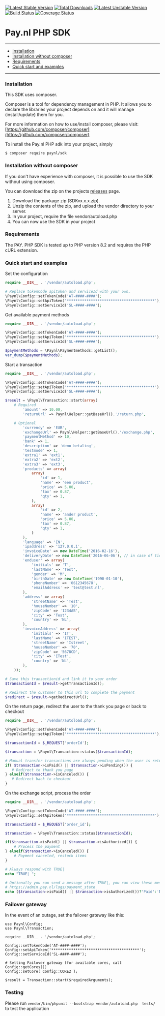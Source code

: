 [![Latest Stable Version](https://poser.pugx.org/paynl/sdk/v/stable)](https://packagist.org/packages/paynl/sdk)
[![Total Downloads](https://poser.pugx.org/paynl/sdk/downloads)](https://packagist.org/packages/paynl/sdk)
[![Latest Unstable Version](https://poser.pugx.org/paynl/sdk/v/unstable)](https://packagist.org/packages/paynl/sdk)
[![Build Status](https://travis-ci.org/paynl/sdk.svg?branch=master)](https://travis-ci.org/paynl/sdk)
[![Coverage Status](https://coveralls.io/repos/github/paynl/sdk/badge.svg?branch=master)](https://coveralls.io/github/paynl/sdk?branch=master)
# Pay.nl PHP SDK

---

- [Installation](#installation)
- [Installation without composer](#installation-without-composer)
- [Requirements](#requirements)
- [Quick start and examples](#quick-start-and-examples)

---

### Installation

This SDK uses composer.

Composer is a tool for dependency management in PHP. It allows you to declare the libraries your project depends on and it will manage (install/update) them for you.

For more information on how to use/install composer, please visit: [https://github.com/composer/composer](https://github.com/composer/composer)

To install the Pay.nl PHP sdk into your project, simply

	$ composer require paynl/sdk
	
### Installation without composer

If you don't have experience with composer, it is possible to use the SDK without using composer.

You can download the zip on the projects [releases](https://github.com/paynl/sdk/releases) page.

1. Download the package zip (SDKvx.x.x.zip).
2. Unzip the contents of the zip, and upload the vendor directory to your server.
3. In your project, require the file vendor/autoload.php
4. You can now use the SDK in your project

### Requirements

The PAY. PHP SDK is tested up to PHP version 8.2 and requires the PHP cURL extension.

### Quick start and examples

Set the configuration
```php
require __DIR__ . '/vendor/autoload.php';

# Replace tokenCode apitoken and serviceId with your own.
\Paynl\Config::setTokenCode('AT-####-####');
\Paynl\Config::setApiToken('****************************************');
\Paynl\Config::setServiceId('SL-####-####');
```

Get available payment methods
```php
require __DIR__ . '/vendor/autoload.php';

\Paynl\Config::setTokenCode('AT-####-####');
\Paynl\Config::setApiToken('****************************************');
\Paynl\Config::setServiceId('SL-####-####');

$paymentMethods = \Paynl\Paymentmethods::getList();
var_dump($paymentMethods);
```

Start a transaction
```php
require __DIR__ . '/vendor/autoload.php';

\Paynl\Config::setTokenCode('AT-####-####');
\Paynl\Config::setApiToken('****************************************');
\Paynl\Config::setServiceId('SL-####-####');

$result = \Paynl\Transaction::start(array(
    # Required
        'amount' => 10.00,
        'returnUrl' => Paynl\Helper::getBaseUrl().'/return.php',

    # Optional
    	'currency' => 'EUR',
        'exchangeUrl' => Paynl\Helper::getBaseUrl().'/exchange.php',
        'paymentMethod' => 10,
        'bank' => 1,
        'description' => 'demo betaling',
        'testmode' => 1,
        'extra1' => 'ext1',
        'extra2' => 'ext2',
        'extra3' => 'ext3',
        'products' => array(
            array(
                'id' => 1,
                'name' => 'een product',
                'price' => 5.00,
                'tax' => 0.87,
                'qty' => 1,
            ),
            array(
                'id' => 2,
                'name' => 'ander product',
                'price' => 5.00,
                'tax' => 0.87,
                'qty' => 1,
            )
        ),
        'language' => 'EN',
        'ipaddress' => '127.0.0.1',
        'invoiceDate' => new DateTime('2016-02-16'),
        'deliveryDate' => new DateTime('2016-06-06'), // in case of tickets for an event, use the event date here
        'enduser' => array(
            'initials' => 'T',
            'lastName' => 'Test',
            'gender' => 'M',
            'birthDate' => new DateTime('1990-01-10'),
            'phoneNumber' => '0612345678',
            'emailAddress' => 'test@test.nl',
        ),
        'address' => array(
            'streetName' => 'Test',
            'houseNumber' => '10',
            'zipCode' => '1234AB',
            'city' => 'Test',
            'country' => 'NL',
        ),
        'invoiceAddress' => array(
            'initials' => 'IT',
            'lastName' => 'ITEST',
            'streetName' => 'Istreet',
            'houseNumber' => '70',
            'zipCode' => '5678CD',
            'city' => 'ITest',
            'country' => 'NL',
        ),
    ));

# Save this transactionid and link it to your order
$transactionId = $result->getTransactionId();

# Redirect the customer to this url to complete the payment
$redirect = $result->getRedirectUrl();
```

On the return page, redirect the user to the thank you page or back to checkout
```php
require __DIR__ . '/vendor/autoload.php';

\Paynl\Config::setTokenCode('AT-####-####');
\Paynl\Config::setApiToken('****************************************');

$transactionId = $_REQUEST['orderId'];

$transaction = \Paynl\Transaction::status($transactionId);

# Manual transfer transactions are always pending when the user is returned
if( $transaction->isPaid() || $transaction->isPending()) {
   # Redirect to thank you page
} elseif($transaction->isCanceled()) {
   # Redirect back to checkout
}
```

On the exchange script, process the order
```php
require __DIR__ . '/vendor/autoload.php';

\Paynl\Config::setTokenCode('AT-####-####');
\Paynl\Config::setApiToken('****************************************');

$transactionId = $_REQUEST['order_id'];

$transaction = \Paynl\Transaction::status($transactionId);

if($transaction->isPaid() || $transaction->isAuthorized()) {
    # Process the payment
} elseif($transaction->isCanceled()) {
    # Payment canceled, restock items
}

# Always respond with TRUE|
echo "TRUE| ";

# Optionally you can send a message after TRUE|, you can view these messages in the logs.
# https://admin.pay.nl/logs/payment_state
echo ($transaction->isPaid() || $transaction->isAuthorized())?'Paid':'Not paid';


```

### Failover gateway
In the event of an outage, set the failover gateway like this: 

```
use Paynl\Config;
use Paynl\Transaction;

require __DIR__ . '/vendor/autoload.php';

Config::setTokenCode('AT-####-####');
Config::setApiToken('****************************************');
Config::setServiceId('SL-####-####');

# Setting Failover gateway (for available cores, call Config::getCores())
Config::setCore( Config::CORE2 );

$result = Transaction::start($requiredArguments);
```


### Testing
Please run ```vendor/bin/phpunit --bootstrap vendor/autoload.php  tests/``` to test the application
